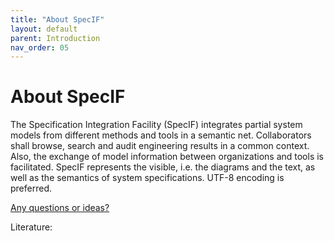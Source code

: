 ```yaml
---
title: "About SpecIF"
layout: default
parent: Introduction
nav_order: 05
---
```


# About SpecIF

The Specification Integration Facility (SpecIF) integrates partial system models from different methods and tools in a semantic net. 
Collaborators shall browse, search and audit engineering results in a common context. 
Also, the exchange of model information between organizations and tools is facilitated. 
SpecIF represents the visible, i.e. the diagrams and the text, as well as the semantics of system specifications. UTF-8 encoding is preferred.

<a href="https://github.com/GfSE/CoCoML/discussions/4" target="_blank">Any questions or ideas?</a>

Literature:

[^1]: Home: <a href="http://specif.de/en/" target="_blank">Specification Integration Facility (SpecIF)</a>

[^2]: Github: <a href="https://github.com/GfSE/SpecIF" target="_blank">GfSE/SpecIF</a>.


